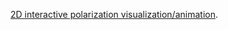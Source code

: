 [2D interactive polarization visualization/animation](https://rawgit.com/gregnordin/Polarization/master/polarization_2d.html).
